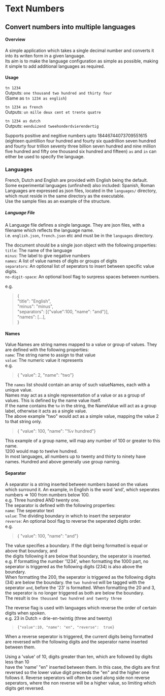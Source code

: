 # Text Numbers

## Convert numbers into multiple languages

#### Overview

A simple application which takes a single decimal number and converts it into its writen form in a given language.  
Its aim is to make the language configuration as simple as possible, making it simple to add additional languages as
required.

#### Usage

`tn 1234`  
Outputs: `one thousand two hundred and thirty four`  
(Same as `tn 1234 as english`)

`tn 1234 as french`  
Outputs: `un mille deux cent et trente quatre`

`tn 1234 as dutch`  
Outputs: `eenduizend tweehonderdvierendertig`

Supports positive and negitive numbers upto 18446744073709551615  
(eighteen quintillion four hundred and fourty six quadrillion seven hundred and fourty four trillion seventy three billion seven hundred and nine million five hundred and fifty one thousand six hundred and fifteen)
`as` and `in` can either be used to specify the language.

### Languages

French, Dutch and English are provided with English being the default.  
Some experimental languages (unfinshed) also included: Spanish, Roman  
Languages are expressed as json files, located in the `languages/` directory, which must reside in the same directory as
the executable.  
Use the sample files as an example of the structure.

##### Language File

A Language file defines a single language. They are json files, with a filename which reflects the language name.  
i.e. `english.json`, `french.json` etc and must be in the `languages` directory.

The document should be a single json object with the following properties:  
`title`:   The name of the language  
`minus`: The label to give negative numbers  
`names`: A list of value names of digits or groups of digits  
`separators`: An optional list of seperators to insert between specific value digits.  
`no-digit-space`: An optional bool flag to surpress spaces between numbers.

e.g.
> {  
"title": "English",  
"minus": "minus",  
"separators": [{"value":100, "name": "and"}],  
"names": [...],  
> }

#### Names
Value Names are string names mapped to a value or group of values.  They are defined with the following properties:    
`name`: The string name to assign to that value  
`value`: The numeric value it represents   
e.g.
> { "value": 2, "name": "two"}

The `names` list should contain an array of such valueNames, each with a unique value.  
Names may act as a single representation of a value or as a group of values.  This is defined by the name value itself.  
If the name contains the `%v` in the string, the NameValue will act as a group label, otherwise it acts as a single value.  
The above example "two" would act as a simple value, mapping the value 2 to that string only.  
> { "value": 100, "name": "%v hundred"}

This example of a group name, will map any number of 100 or greater to this name.  
1200 would map to twelve hundred.  
In most languages, all numbers up to twenty and thirty to ninety have names.  Hundred and above generally use group naming.  

#### Separator

A separator is a string inserted between numbers based on the values which surround it.
An example, in English is the word 'and', which seperates numbers => 100 from numbers below 100.  
e.g. Three hundred AND twenty one.  
The separator is defined with the following properties:  
`name`: The seperator text  
`value`: The dividing boundary in which to insert the serperator    
`reverse`: An optional bool flag to reverse the seperated digits order.    
e.g.
> { "value": 100, "name": "and"}

The value specifies a boundary. If the digit being formatted is equal or above that boundary, and  
the digits following it are below that boundary, the seperator is inserted.  
e.g. If formatting the number '1234', when formatting the 1000 part, no seperator is triggered
as the following digits (234) is also above the boundary.  
When formatting the 200, the seperator is triggered as the following digits (34) are below the boundary.
the `two hundred` will be tagged with the seperator `and`, before the '23' is formatted.
When formatting the 20 and 3, the seperator is no longer triggered as both are below the boundary.  
The result is `One thousand two hundred and twenty three`  
  
The reverse flag is used with languages which reverse the order of certain digits when spoken.  
e.g. 23 in Dutch = drie-en-twintig  (three and twenty)
> `{"value":10, "name": "en", "reverse":  true}`

When a reverse seperator is triggered, the current digits being formatted are reversed with the
following digits and the seperator name inserted between them.

Using a 'value' of 10, digits greater than ten, which are followed by digits less than 10  
have the 'name' "en" inserted between them. In this case, the digits are first reversed
so the lower value digit preceeds the "en" and the higher one follows it.
Reverse seperators will often be used along side non reverse seperators, where the non reverse will be a higher value,
so limiting which digits get reversed.  

